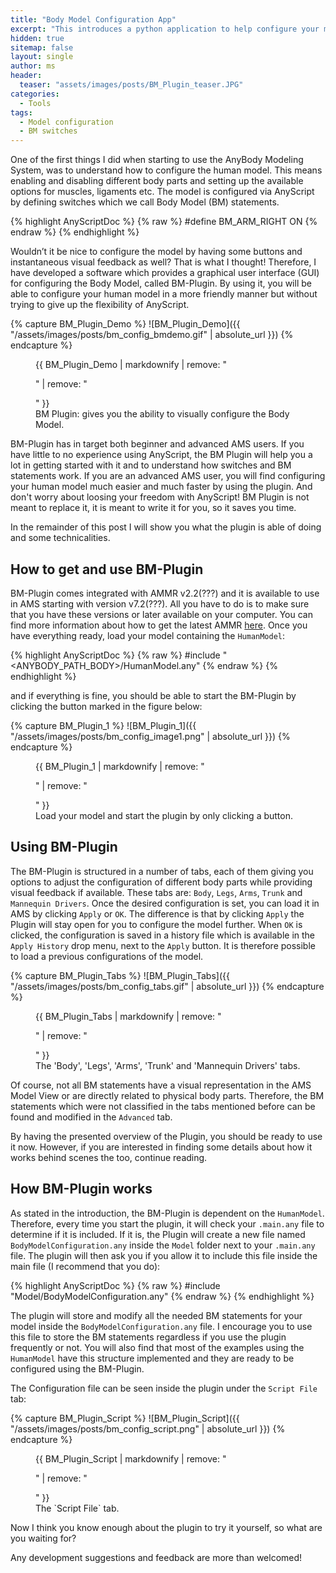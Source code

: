 ```yaml
---
title: "Body Model Configuration App"
excerpt: "This introduces a python application to help configure your model."
hidden: true
sitemap: false
layout: single
author: ms
header:
  teaser: "assets/images/posts/BM_Plugin_teaser.JPG"
categories:
  - Tools
tags:
  - Model configuration
  - BM switches
---
```



One of the first things I did when starting to use the AnyBody Modeling
System, was to understand how to configure the human model. This means enabling and disabling different body parts and setting up the available options for muscles, ligaments
etc. The model is configured via AnyScript by defining switches
which we call Body Model (BM) statements.

{% highlight AnyScriptDoc %}
{% raw %}
#define BM_ARM_RIGHT ON
{% endraw %}
{% endhighlight %}

Wouldn’t it be nice to configure the model by having some buttons and
instantaneous visual feedback as well? That is what I thought! Therefore, I have
developed a software which provides a graphical user interface (GUI) for configuring the
Body Model, called BM-Plugin. By using it, you will be able to configure your human model in a more friendly manner but without trying to give up the
flexibility of AnyScript. 

{% capture BM_Plugin_Demo %}
![BM_Plugin_Demo]({{ "/assets/images/posts/bm_config_bmdemo.gif" | absolute_url }})
{% endcapture %}

<figure>
  {{ BM_Plugin_Demo | markdownify | remove: "<p>" | remove: "</p>" }}
  <figcaption>BM Plugin: gives you the ability to visually configure the Body Model.</figcaption>
</figure>

BM-Plugin has in target both beginner and advanced AMS users. If you have little to no experience using
AnyScript, the BM Plugin will help you a lot in getting started with it and to understand how switches and BM statements work. 
If you are an advanced AMS user, you will find configuring your human model much easier and much faster by using the plugin. And don't worry
about loosing your freedom with AnyScript! BM Plugin is not meant to replace it, it is meant to write it for you, so it saves you time.

In the remainder of this post I will show you what the plugin is able of doing and some technicalities.



## How to get and use BM-Plugin

BM-Plugin comes integrated with AMMR v2.2(???) and it is available to use in AMS starting with version v7.2(???). All you have to do is to make sure that
you have these versions or later available on your computer. You can find more information about how to get the latest AMMR 
[here](https://anyscript.org/getting-started/). Once you have everything ready,
load your model containing the `HumanModel`:

{% highlight AnyScriptDoc %}
{% raw %}
#include "<ANYBODY_PATH_BODY>/HumanModel.any"
{% endraw %}
{% endhighlight %}

and if everything is fine, you should be able to start the BM-Plugin by clicking the button marked in the figure below:

{% capture BM_Plugin_1 %}
![BM_Plugin_1]({{ "/assets/images/posts/bm_config_image1.png" | absolute_url }})
{% endcapture %}

<figure>
  {{ BM_Plugin_1 | markdownify | remove: "<p>" | remove: "</p>" }}
  <figcaption>Load your model and start the plugin by only clicking a button.</figcaption>
</figure>

## Using BM-Plugin

The BM-Plugin is structured in a number of tabs, each of them giving you options
to adjust the configuration of different body parts while providing visual
feedback if available. These tabs are: `Body`, `Legs`, `Arms`, `Trunk` and
`Mannequin Drivers`. Once the desired configuration is set, you can load it in
AMS by clicking `Apply` or `OK`. The difference is that by clicking `Apply`
the Plugin will stay open for you to configure the model further. When `OK` is clicked, the configuration is saved in a history file which is available in the `Apply History` drop menu, next to the `Apply` button. It is therefore possible to load a previous configurations of the model.

{% capture BM_Plugin_Tabs %}
![BM_Plugin_Tabs]({{ "/assets/images/posts/bm_config_tabs.gif" | absolute_url }})
{% endcapture %}

<figure>
  {{ BM_Plugin_Tabs | markdownify | remove: "<p>" | remove: "</p>" }}
  <figcaption>The 'Body', 'Legs', 'Arms', 'Trunk' and 'Mannequin Drivers' tabs.</figcaption>
</figure>

Of course, not all BM statements have a visual representation in the AMS Model View or are directly related to physical body parts. Therefore, the BM statements which were not classified in the tabs mentioned before can be found and modified in the `Advanced` tab. 

By having the presented overview of the Plugin, you should be ready to use it now. However, if you are interested in finding some details about how it works behind scenes the too, continue reading.

## How BM-Plugin works

As stated in the introduction, the BM-Plugin is dependent on the `HumanModel`. Therefore, every time you start the plugin, it will check your `.main.any` file to determine if it is included. If it is, the Plugin will create a new file named `BodyModelConfiguration.any` inside the `Model` folder next to your `.main.any` file. The plugin will then ask you if you allow it to include this file inside the main file (I recommend that you do):

{% highlight AnyScriptDoc %}
{% raw %}
#include "Model/BodyModelConfiguration.any"
{% endraw %}
{% endhighlight %}

The plugin will store and modify all the needed BM statements for your model inside the `BodyModelConfiguration.any` file. I encourage you to use this file to store the BM statements regardless if you use the plugin frequently or not. You will also find that most of the examples using the `HumanModel` have this structure implemented and they are ready to be configured using the BM-Plugin.

The Configuration file can be seen inside the plugin under the `Script File` tab:

{% capture BM_Plugin_Script %}
![BM_Plugin_Script]({{ "/assets/images/posts/bm_config_script.png" | absolute_url }})
{% endcapture %}

<figure>
  {{ BM_Plugin_Script | markdownify | remove: "<p>" | remove: "</p>" }}
  <figcaption>The `Script File` tab.</figcaption>
</figure>




Now I think you know enough about the plugin to try it yourself, so what are you waiting for?

Any development suggestions and feedback are more than welcomed!
